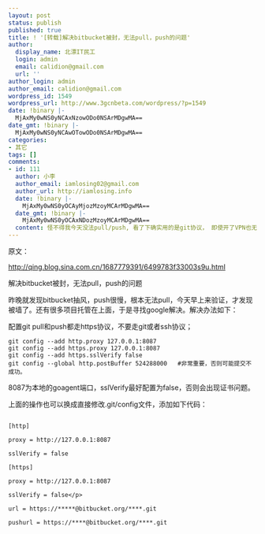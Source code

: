 ```yaml
---
layout: post
status: publish
published: true
title: ! '[转载]解决bitbucket被封，无法pull，push的问题'
author:
  display_name: 北漂IT民工
  login: admin
  email: calidion@gmail.com
  url: ''
author_login: admin
author_email: calidion@gmail.com
wordpress_id: 1549
wordpress_url: http://www.3gcnbeta.com/wordpress/?p=1549
date: !binary |-
  MjAxMy0wNS0yNCAxNzowODo0NSArMDgwMA==
date_gmt: !binary |-
  MjAxMy0wNS0yNCAwOTowODo0NSArMDgwMA==
categories:
- 其它
tags: []
comments:
- id: 111
  author: 小李
  author_email: iamlosing02@gmail.com
  author_url: http://iamlosing.info
  date: !binary |-
    MjAxMy0wNS0yOCAyMjozMzoyMCArMDgwMA==
  date_gmt: !binary |-
    MjAxMy0wNS0yOCAxNDozMzoyMCArMDgwMA==
  content: 怪不得我今天没法pull/push, 看了下确实用的是git协议， 即使开了VPN也无法提交，妹的。
---
```

原文：

http://qing.blog.sina.com.cn/1687779391/6499783f33003s9u.html

解决bitbucket被封，无法pull，push的问题

昨晚就发现bitbucket抽风，push很慢，根本无法pull，今天早上来验证，才发现被墙了。还有很多项目托管在上面，于是寻找google解决。解决办法如下：

配置git pull和push都走https协议，不要走git或者ssh协议；

```shell
git config --add http.proxy 127.0.0.1:8087
git config --add https.proxy 127.0.0.1:8087
git config --add https.sslVerify false
git config --global http.postBuffer 524288000   #非常重要，否则可能提交不成功。
```

8087为本地的goagent端口，sslVerify最好配置为false，否则会出现证书问题。

上面的操作也可以换成直接修改.git/config文件，添加如下代码：

```

[http]

proxy = http://127.0.0.1:8087

sslVerify = false

[https]

proxy = http://127.0.0.1:8087

sslVerify = false</p>

url = https://*****@bitbucket.org/****.git

pushurl = https://****@bitbucket.org/****.git
```